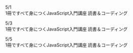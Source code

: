 
5/1<br>
1冊ですべて身につくJavaScript入門講座 読書＆コーディング<br>

5/3<br>
1冊ですべて身につくJavaScript入門講座 読書＆コーディング<br>

5/5<br>
1冊ですべて身につくJavaScript入門講座 読書＆コーディング<br>
